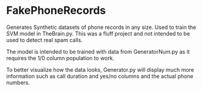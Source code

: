 # FakePhoneRecords
 Generates Synthetic datasets of phone records in any size. Used to train the SVM model in TheBrain.py.
 This was a fluff project and not intended to be used to detect real spam calls. 
 
 The model is intended to be trained with data from GeneratorNum.py as it requires the 1/0 column population to work.
 
 To better visualize how the data looks, Generator.py will display much more information such as call duration and yes/no columns and the actual phone numbers.
